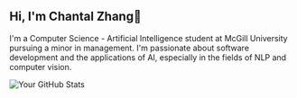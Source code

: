 ## Hi, I'm Chantal Zhang👋

I'm a Computer Science - Artificial Intelligence student at McGill University pursuing a minor in management. I'm passionate about software development and the applications of AI, especially in the fields of NLP and computer vision. 

![Your GitHub Stats](https://github-readme-stats.vercel.app/api?username=YourUsername&show_icons=true&theme=radical)



<!--
**chantalzhang/chantalzhang** is a ✨ _special_ ✨ repository because its `README.md` (this file) appears on your GitHub profile.

Here are some ideas to get you started:

- 🔭 I’m currently working on ...
- 🌱 I’m currently learning ...
- 👯 I’m looking to collaborate on ...
- 🤔 I’m looking for help with ...
- 💬 Ask me about ...
- 📫 How to reach me: ...
- 😄 Pronouns: ...
- ⚡ Fun fact: ...
-->
